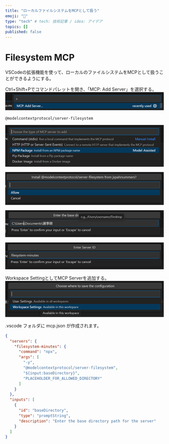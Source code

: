 ```yaml
---
title: "ローカルファイルシステムをMCPとして扱う"
emoji: "🙌"
type: "tech" # tech: 技術記事 / idea: アイデア
topics: []
published: false
---
```


# Filesystem MCP

VSCodeの拡張機能を使って、ローカルのファイルシステムをMCPとして扱うことができるようにする。

Ctrl+Shift+Pでコマンドパレットを開き、「MCP: Add Server」を選択する。
![](/images/demo-mcp-azure-local-minutes/2025-05-22-19-05-38.png)

```
@modelcontextprotocol/server-filesystem
```
![](/images/demo-mcp-azure-local-minutes/2025-05-22-19-05-29.png)

![](/images/demo-mcp-azure-local-minutes/2025-05-22-19-06-21.png)

![](/images/demo-mcp-azure-local-minutes/2025-05-22-19-07-03.png)

![](/images/demo-mcp-azure-local-minutes/2025-05-22-19-07-42.png)

Workspace SettingとしてMCP Serverを追加する。
![](/images/demo-mcp-azure-local-minutes/2025-05-22-19-14-29.png)

.vscode フォルダに mcp.json が作成されます。
```json
{
  "servers": {
    "filesystem-minutes": {
      "command": "npx",
      "args": [
        "-y",
        "@modelcontextprotocol/server-filesystem",
        "${input:baseDirectory}",
        "PLACEHOLDER_FOR_ALLOWED_DIRECTORY"
      ]
    }
  },
  "inputs": [
    {
      "id": "baseDirectory",
      "type": "promptString",
      "description": "Enter the base directory path for the server"
    }
  ]
}
```